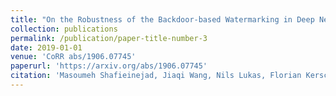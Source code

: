 ```yaml
---
title: "On the Robustness of the Backdoor-based Watermarking in Deep Neural Networks"
collection: publications
permalink: /publication/paper-title-number-3
date: 2019-01-01
venue: 'CoRR abs/1906.07745'
paperurl: 'https://arxiv.org/abs/1906.07745'
citation: 'Masoumeh Shafieinejad, Jiaqi Wang, Nils Lukas, Florian Kerschbaum, On the Robustness of the Backdoor-based Watermarking in Deep Neural Networks, CoRR abs/1906.07745 (2019)'
---
```

